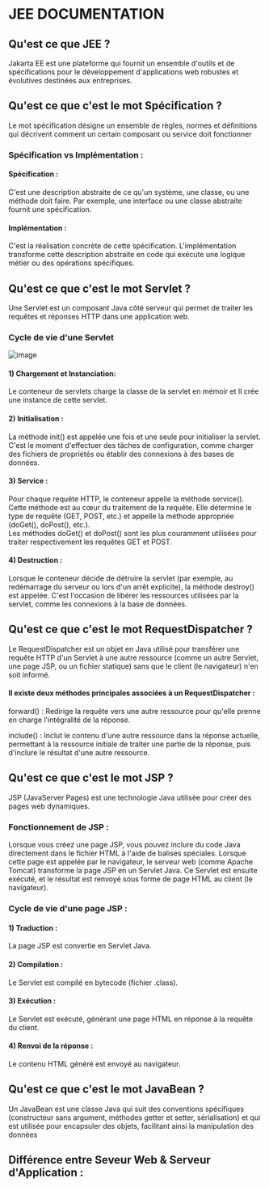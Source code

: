 # JEE DOCUMENTATION

## Qu'est ce que JEE ?

Jakarta EE est une plateforme qui fournit un ensemble d'outils et de spécifications pour le développement d'applications web robustes et évolutives destinées aux entreprises.


## Qu'est ce que c'est le mot Spécification ?

Le mot spécification désigne un ensemble de règles, normes et définitions qui décrivent comment un certain composant ou service doit fonctionner

### Spécification vs Implémentation :

#### Spécification : 
C'est une description abstraite de ce qu'un système, une classe, ou une méthode doit faire. Par exemple, une interface ou une classe abstraite fournit une spécification.

#### Implémentation : 
C'est la réalisation concrète de cette spécification. L'implémentation transforme cette description abstraite en code qui exécute une logique métier ou des opérations spécifiques.


## Qu'est ce que c'est le mot Servlet ?

Une Servlet est un composant Java côté serveur qui permet de traiter les requêtes et réponses HTTP dans une application web.

### Cycle de vie d'une Servlet 

![image](https://github.com/user-attachments/assets/52e322ba-2132-4f66-b79b-5dfec620d273)

#### 1) Chargement et Instanciation:
Le conteneur de servlets charge la classe de la servlet en mémoir et Il crée une instance de cette servlet.

#### 2) Initialisation :
La méthode init() est appelée une fois et une seule pour initialiser la servlet. C'est le moment d'effectuer des tâches de configuration, comme charger des fichiers de propriétés ou établir des connexions à des bases de données.

#### 3) Service :
Pour chaque requête HTTP, le conteneur appelle la méthode service(). Cette méthode est au cœur du traitement de la requête. Elle détermine le type de requête (GET, POST, etc.) et appelle la méthode appropriée (doGet(), doPost(), etc.).  
Les méthodes doGet() et doPost() sont les plus couramment utilisées pour traiter respectivement les requêtes GET et POST.

#### 4) Destruction :
Lorsque le conteneur décide de détruire la servlet (par exemple, au redémarrage du serveur ou lors d'un arrêt explicite), la méthode destroy() est appelée. C'est l'occasion de libérer les ressources utilisées par la servlet, comme les connexions à la base de données.


## Qu'est ce que c'est le mot RequestDispatcher ?
Le RequestDispatcher est un objet en Java utilisé pour transférer une requête HTTP d'un Servlet à une autre ressource (comme un autre Servlet, une page JSP, ou un fichier statique) sans que le client (le navigateur) n'en soit informé.

#### Il existe deux méthodes principales associées à un RequestDispatcher :

forward() : Redirige la requête vers une autre ressource pour qu'elle prenne en charge l'intégralité de la réponse.  

include() : Inclut le contenu d'une autre ressource dans la réponse actuelle, permettant à la ressource initiale de traiter une partie de la réponse, puis d'inclure le résultat d'une autre ressource.  



## Qu'est ce que c'est le mot JSP ?
JSP (JavaServer Pages) est une technologie Java utilisée pour créer des pages web dynamiques.

### Fonctionnement de JSP :
Lorsque vous créez une page JSP, vous pouvez inclure du code Java directement dans le fichier HTML à l'aide de balises spéciales. 
Lorsque cette page est appelée par le navigateur, le serveur web (comme Apache Tomcat) transforme la page JSP en un Servlet Java. 
Ce Servlet est ensuite exécuté, et le résultat est renvoyé sous forme de page HTML au client (le navigateur).


### Cycle de vie d'une page JSP :
#### 1) Traduction : 
La page JSP est convertie en Servlet Java.  
#### 2) Compilation :
Le Servlet est compilé en bytecode (fichier .class).  
#### 3) Exécution : 
Le Servlet est exécuté, générant une page HTML en réponse à la requête du client.  
#### 4) Renvoi de la réponse : 
Le contenu HTML généré est envoyé au navigateur.  



## Qu'est ce que c'est le mot JavaBean ?
Un JavaBean est une classe Java qui suit des conventions spécifiques (constructeur sans argument, méthodes getter et setter, sérialisation)
et qui est utilisée pour encapsuler des objets, facilitant ainsi la manipulation des données


## Différence entre Seveur Web & Serveur d'Application :
























